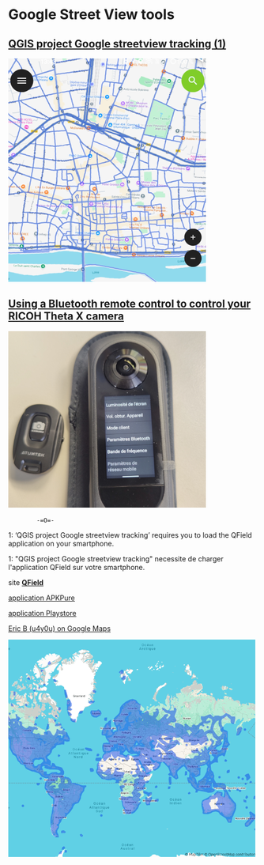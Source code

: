 # Google Street View tools


## [QGIS project Google streetview tracking (1)](https://github.com/u4y0u/Google_streetview_tools/blob/main/Google%20Streetview%20tracking.md)

![BT remote](Menu_image_sv_tracking.png)

## [Using a Bluetooth remote control to control your RICOH Theta X camera](https://github.com/u4y0u/Google_streetview_tools/blob/main/Using%20a%20Bluetooth%20remote%20control%20to%20control%20your%20RICOH%20Theta%20X%20camera.md#using-a-bluetooth-remote-control-to-control-your-ricoh-theta-x-camera)

![BT remote](Menu_image_BT_remote.png)



			-=O=-


1: ‘QGIS project Google streetview tracking’ requires you to load the QField application on your smartphone.

1: "QGIS project Google streetview tracking" necessite de charger l'application QField sur votre smartphone.


site **[QField](https://www.qfield.org/)**

[application APKPure](https://apkpure.com/qfield-for-qgis/ch.opengis.qfield)

[application Playstore](https://play.google.com/store/apps/details?id=ch.opengis.qfield)


[Eric B (u4y0u) on Google Maps](https://www.google.fr/maps/contrib/109641753850297834107/photos/)

![Streetwview world map 2025](Streetview_World_x500.png)

